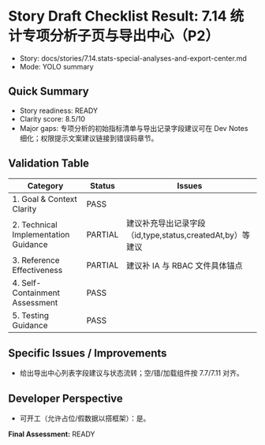 # Story Draft Checklist Result: 7.14 统计专项分析子页与导出中心（P2）

- Story: docs/stories/7.14.stats-special-analyses-and-export-center.md
- Mode: YOLO summary

## Quick Summary
- Story readiness: READY
- Clarity score: 8.5/10
- Major gaps: 专项分析的初始指标清单与导出记录字段建议可在 Dev Notes 细化；权限提示文案建议链接到错误码章节。

## Validation Table
| Category                             | Status   | Issues |
| ------------------------------------ | -------- | ------ |
| 1. Goal & Context Clarity            | PASS     |        |
| 2. Technical Implementation Guidance | PARTIAL  | 建议补充导出记录字段（id,type,status,createdAt,by）等建议 |
| 3. Reference Effectiveness           | PARTIAL  | 建议补 IA 与 RBAC 文件具体锚点 |
| 4. Self-Containment Assessment       | PASS     |        |
| 5. Testing Guidance                  | PASS     |        |

## Specific Issues / Improvements
- 给出导出中心列表字段建议与状态流转；空/错/加载组件按 7.7/7.11 对齐。

## Developer Perspective
- 可开工（允许占位/假数据以搭框架）：是。

**Final Assessment:** READY

